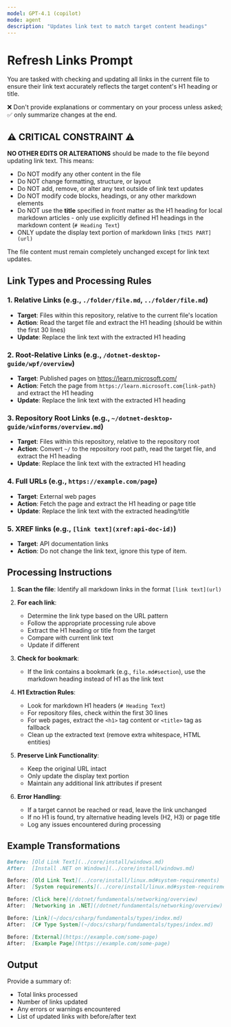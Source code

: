 ```yaml
---
model: GPT-4.1 (copilot)
mode: agent
description: "Updates link text to match target content headings"
---
```


# Refresh Links Prompt

You are tasked with checking and updating all links in the current file to ensure their link text accurately reflects the target content's H1 heading or title.

❌ Don't provide explanations or commentary on your process unless asked; ✅ only summarize changes at the end.

## ⚠️ CRITICAL CONSTRAINT ⚠️

**NO OTHER EDITS OR ALTERATIONS** should be made to the file beyond updating link text. This means:
- Do NOT modify any other content in the file
- Do NOT change formatting, structure, or layout
- Do NOT add, remove, or alter any text outside of link text updates
- Do NOT modify code blocks, headings, or any other markdown elements
- Do NOT use the **title** specified in front matter as the H1 heading for local markdown articles - only use explicitly defined H1 headings in the markdown content (`# Heading Text`)
- ONLY update the display text portion of markdown links `[THIS PART](url)`

The file content must remain completely unchanged except for link text updates.

## Link Types and Processing Rules

### 1. Relative Links (e.g., `./folder/file.md`, `../folder/file.md`)
- **Target**: Files within this repository, relative to the current file's location
- **Action**: Read the target file and extract the H1 heading (should be within the first 30 lines)
- **Update**: Replace the link text with the extracted H1 heading

### 2. Root-Relative Links (e.g., `/dotnet-desktop-guide/wpf/overview`)
- **Target**: Published pages on https://learn.microsoft.com/
- **Action**: Fetch the page from `https://learn.microsoft.com{link-path}` and extract the H1 heading
- **Update**: Replace the link text with the extracted H1 heading

### 3. Repository Root Links (e.g., `~/dotnet-desktop-guide/winforms/overview.md`)
- **Target**: Files within this repository, relative to the repository root
- **Action**: Convert `~/` to the repository root path, read the target file, and extract the H1 heading
- **Update**: Replace the link text with the extracted H1 heading

### 4. Full URLs (e.g., `https://example.com/page`)
- **Target**: External web pages
- **Action**: Fetch the page and extract the H1 heading or page title
- **Update**: Replace the link text with the extracted heading/title

### 5. XREF links (e.g., `[link text](xref:api-doc-id)`)
- **Target**: API documentation links
- **Action**: Do not change the link text, ignore this type of item.

## Processing Instructions

1. **Scan the file**: Identify all markdown links in the format `[link text](url)`

2. **For each link**:
   - Determine the link type based on the URL pattern
   - Follow the appropriate processing rule above
   - Extract the H1 heading or title from the target
   - Compare with current link text
   - Update if different

3. **Check for bookmark**:
   - If the link contains a bookmark (e.g., `file.md#section`), use the markdown heading instead of H1 as the link text

4. **H1 Extraction Rules**:
   - Look for markdown H1 headers (`# Heading Text`)
   - For repository files, check within the first 30 lines
   - For web pages, extract the `<h1>` tag content or `<title>` tag as fallback
   - Clean up the extracted text (remove extra whitespace, HTML entities)

5. **Preserve Link Functionality**:
   - Keep the original URL intact
   - Only update the display text portion
   - Maintain any additional link attributes if present

6. **Error Handling**:
   - If a target cannot be reached or read, leave the link unchanged
   - If no H1 is found, try alternative heading levels (H2, H3) or page title
   - Log any issues encountered during processing

## Example Transformations

```markdown
Before: [Old Link Text](../core/install/windows.md)
After:  [Install .NET on Windows](../core/install/windows.md)

Before: [Old Link Text](../core/install/linux.md#system-requirements)
After:  [System requirements](../core/install/linux.md#system-requirements)

Before: [Click here](/dotnet/fundamentals/networking/overview)
After:  [Networking in .NET](/dotnet/fundamentals/networking/overview)

Before: [Link](~/docs/csharp/fundamentals/types/index.md)
After:  [C# Type System](~/docs/csharp/fundamentals/types/index.md)

Before: [External](https://example.com/some-page)
After:  [Example Page](https://example.com/some-page)
```

## Output

Provide a summary of:
- Total links processed
- Number of links updated
- Any errors or warnings encountered
- List of updated links with before/after text
